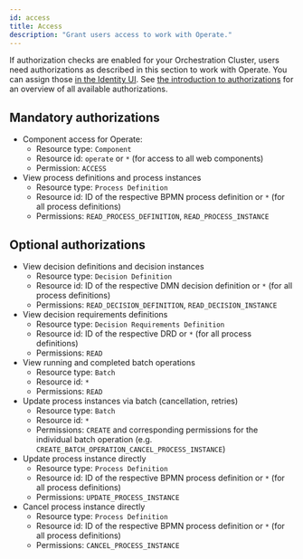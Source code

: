 ```yaml
---
id: access
title: Access
description: "Grant users access to work with Operate."
---
```


If authorization checks are enabled for your Orchestration Cluster, users need authorizations as described in this section to work with Operate. You can assign those [in the Identity UI](components/identity/authorization.md#create-an-authorization). See [the introduction to authorizations](components/concepts/access-control/authorizations.md#available-resources) for an overview of all available authorizations.

## Mandatory authorizations

- Component access for Operate:
  - Resource type: `Component`
  - Resource id: `operate` or `*` (for access to all web components)
  - Permission: `ACCESS`
- View process definitions and process instances
  - Resource type: `Process Definition`
  - Resource id: ID of the respective BPMN process definition or `*` (for all process definitions)
  - Permissions: `READ_PROCESS_DEFINITION`, `READ_PROCESS_INSTANCE`

## Optional authorizations

- View decision definitions and decision instances
  - Resource type: `Decision Definition`
  - Resource id: ID of the respective DMN decision definition or `*` (for all process definitions)
  - Permissions: `READ_DECISION_DEFINITION`, `READ_DECISION_INSTANCE`
- View decision requirements definitions
  - Resource type: `Decision Requirements Definition`
  - Resource id: ID of the respective DRD or `*` (for all process definitions)
  - Permissions: `READ`
- View running and completed batch operations
  - Resource type: `Batch`
  - Resource id: `*`
  - Permissions: `READ`
- Update process instances via batch (cancellation, retries)
  - Resource type: `Batch`
  - Resource id: `*`
  - Permissions: `CREATE` and corresponding permissions for the individual batch operation (e.g. `CREATE_BATCH_OPERATION_CANCEL_PROCESS_INSTANCE`)
- Update process instance directly
  - Resource type: `Process Definition`
  - Resource id: ID of the respective BPMN process definition or `*` (for all process definitions)
  - Permissions: `UPDATE_PROCESS_INSTANCE`
- Cancel process instance directly
  - Resource type: `Process Definition`
  - Resource id: ID of the respective BPMN process definition or `*` (for all process definitions)
  - Permissions: `CANCEL_PROCESS_INSTANCE`

